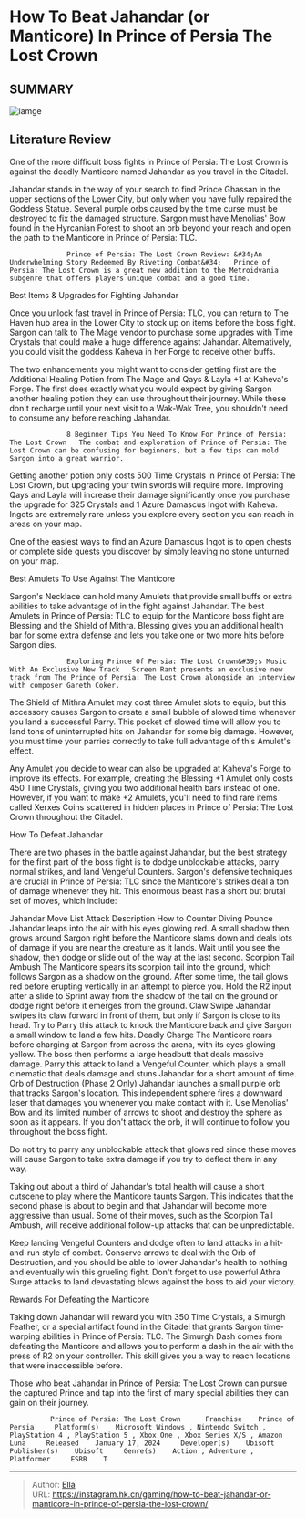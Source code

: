 # How To Beat Jahandar (or Manticore) In Prince of Persia The Lost Crown


## SUMMARY 

![iamge](https://static1.srcdn.com/wordpress/wp-content/uploads/2024/01/how-to-beat-jahandar-or-manticore-in-prince-of-persia-the-lost-crown.jpg)

## Literature Review

One of the more difficult boss fights in Prince of Persia: The Lost Crown is against the deadly Manticore named Jahandar as you travel in the Citadel.





Jahandar stands in the way of your search to find Prince Ghassan in the upper sections of the Lower City, but only when you have fully repaired the Goddess Statue. Several purple orbs caused by the time curse must be destroyed to fix the damaged structure. Sargon must have Menolias&#39; Bow found in the Hyrcanian Forest to shoot an orb beyond your reach and open the path to the Manticore in Prince of Persia: TLC.




                  Prince of Persia: The Lost Crown Review: &#34;An Underwhelming Story Redeemed By Riveting Combat&#34;   Prince of Persia: The Lost Crown is a great new addition to the Metroidvania subgenre that offers players unique combat and a good time.   


 Best Items &amp; Upgrades for Fighting Jahandar 
          

Once you unlock fast travel in Prince of Persia: TLC, you can return to The Haven hub area in the Lower City to stock up on items before the boss fight. Sargon can talk to The Mage vendor to purchase some upgrades with Time Crystals that could make a huge difference against Jahandar. Alternatively, you could visit the goddess Kaheva in her Forge to receive other buffs.

The two enhancements you might want to consider getting first are the Additional Healing Potion from The Mage and Qays &amp; Layla &#43;1 at Kaheva&#39;s Forge. The first does exactly what you would expect by giving Sargon another healing potion they can use throughout their journey. While these don&#39;t recharge until your next visit to a Wak-Wak Tree, you shouldn&#39;t need to consume any before reaching Jahandar.




                  8 Beginner Tips You Need To Know For Prince of Persia: The Lost Crown   The combat and exploration of Prince of Persia: The Lost Crown can be confusing for beginners, but a few tips can mold Sargon into a great warrior.   

Getting another potion only costs 500 Time Crystals in Prince of Persia: The Lost Crown, but upgrading your twin swords will require more. Improving Qays and Layla will increase their damage significantly once you purchase the upgrade for 325 Crystals and 1 Azure Damascus Ingot with Kaheva. Ingots are extremely rare unless you explore every section you can reach in areas on your map.



One of the easiest ways to find an Azure Damascus Ingot is to open chests or complete side quests you discover by simply leaving no stone unturned on your map.






 Best Amulets To Use Against The Manticore 
         




Sargon&#39;s Necklace can hold many Amulets that provide small buffs or extra abilities to take advantage of in the fight against Jahandar. The best Amulets in Prince of Persia: TLC to equip for the Manticore boss fight are Blessing and the Shield of Mithra. Blessing gives you an additional health bar for some extra defense and lets you take one or two more hits before Sargon dies.

                  Exploring Prince Of Persia: The Lost Crown&#39;s Music With An Exclusive New Track   Screen Rant presents an exclusive new track from The Prince of Persia: The Lost Crown alongside an interview with composer Gareth Coker.   

The Shield of Mithra Amulet may cost three Amulet slots to equip, but this accessory causes Sargon to create a small bubble of slowed time whenever you land a successful Parry. This pocket of slowed time will allow you to land tons of uninterrupted hits on Jahandar for some big damage. However, you must time your parries correctly to take full advantage of this Amulet&#39;s effect.




Any Amulet you decide to wear can also be upgraded at Kaheva&#39;s Forge to improve its effects. For example, creating the Blessing &#43;1 Amulet only costs 450 Time Crystals, giving you two additional health bars instead of one. However, if you want to make &#43;2 Amulets, you&#39;ll need to find rare items called Xerxes Coins scattered in hidden places in Prince of Persia: The Lost Crown throughout the Citadel.



 How To Defeat Jahandar 
          

There are two phases in the battle against Jahandar, but the best strategy for the first part of the boss fight is to dodge unblockable attacks, parry normal strikes, and land Vengeful Counters. Sargon&#39;s defensive techniques are crucial in Prince of Persia: TLC since the Manticore&#39;s strikes deal a ton of damage whenever they hit. This enormous beast has a short but brutal set of moves, which include:




  Jahandar Move List    Attack   Description   How to Counter    Diving Pounce   Jahandar leaps into the air with his eyes glowing red. A small shadow then grows around Sargon right before the Manticore slams down and deals lots of damage if you are near the creature as it lands.   Wait until you see the shadow, then dodge or slide out of the way at the last second.    Scorpion Tail Ambush   The Manticore spears its scorpion tail into the ground, which follows Sargon as a shadow on the ground. After some time, the tail glows red before erupting vertically in an attempt to pierce you.   Hold the R2 input after a slide to Sprint away from the shadow of the tail on the ground or dodge right before it emerges from the ground.    Claw Swipe   Jahandar swipes its claw forward in front of them, but only if Sargon is close to its head.   Try to Parry this attack to knock the Manticore back and give Sargon a small window to land a few hits.    Deadly Charge   The Manticore roars before charging at Sargon from across the arena, with its eyes glowing yellow. The boss then performs a large headbutt that deals massive damage.   Parry this attack to land a Vengeful Counter, which plays a small cinematic that deals damage and stuns Jahandar for a short amount of time.    Orb of Destruction (Phase 2 Only)   Jahandar launches a small purple orb that tracks Sargon&#39;s location. This independent sphere fires a downward laser that damages you whenever you make contact with it.   Use Menolias&#39; Bow and its limited number of arrows to shoot and destroy the sphere as soon as it appears. If you don&#39;t attack the orb, it will continue to follow you throughout the boss fight.   





Do not try to parry any unblockable attack that glows red since these moves will cause Sargon to take extra damage if you try to deflect them in any way.




Taking out about a third of Jahandar&#39;s total health will cause a short cutscene to play where the Manticore taunts Sargon. This indicates that the second phase is about to begin and that Jahandar will become more aggressive than usual. Some of their moves, such as the Scorpion Tail Ambush, will receive additional follow-up attacks that can be unpredictable.




Keep landing Vengeful Counters and dodge often to land attacks in a hit-and-run style of combat. Conserve arrows to deal with the Orb of Destruction, and you should be able to lower Jahandar&#39;s health to nothing and eventually win this grueling fight. Don&#39;t forget to use powerful Athra Surge attacks to land devastating blows against the boss to aid your victory.



 Rewards For Defeating the Manticore 
          

Taking down Jahandar will reward you with 350 Time Crystals, a Simurgh Feather, or a special artifact found in the Citadel that grants Sargon time-warping abilities in Prince of Persia: TLC. The Simurgh Dash comes from defeating the Manticore and allows you to perform a dash in the air with the press of R2 on your controller. This skill gives you a way to reach locations that were inaccessible before.




Those who beat Jahandar in Prince of Persia: The Lost Crown can pursue the captured Prince and tap into the first of many special abilities they can gain on their journey.

              Prince of Persia: The Lost Crown      Franchise    Prince of Persia     Platform(s)    Microsoft Windows , Nintendo Switch , PlayStation 4 , PlayStation 5 , Xbox One , Xbox Series X/S , Amazon Luna     Released    January 17, 2024     Developer(s)    Ubisoft     Publisher(s)    Ubisoft     Genre(s)    Action , Adventure , Platformer     ESRB    T      


---

> Author: [Ella](https://instagram.hk.cn/)  
> URL: https://instagram.hk.cn/gaming/how-to-beat-jahandar-or-manticore-in-prince-of-persia-the-lost-crown/  


